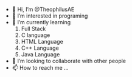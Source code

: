 - 👋 Hi, I’m @TheophilusAE
- 👀 I’m interested in programing
- 🌱 I’m currently learning
  1. Full Stack
  2. C language
  3. HTML Language
  4. C++ Language
  5. Java Language
- 💞️ I’m looking to collaborate with other people
- 📫 How to reach me ...

<!---
TheophilusAE/TheophilusAE is a ✨ special ✨ repository because its `README.md` (this file) appears on your GitHub profile.
You can click the Preview link to take a look at your changes.
--->
